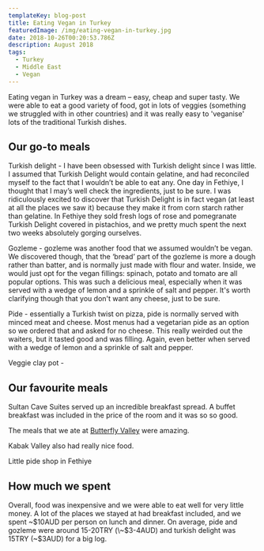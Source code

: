 ```yaml
---
templateKey: blog-post
title: Eating Vegan in Turkey
featuredImage: /img/eating-vegan-in-turkey.jpg
date: 2018-10-26T00:20:53.786Z
description: August 2018
tags:
  - Turkey
  - Middle East
  - Vegan
---
```

Eating vegan in Turkey was a dream – easy, cheap and super tasty. We were able to eat a good variety of food, got in lots of veggies (something we struggled with in other countries) and it was really easy to 'veganise' lots of the traditional Turkish dishes.

## Our go-to meals

Turkish delight - I have been obsessed with Turkish delight since I was little. I assumed that Turkish Delight would contain gelatine, and had reconciled myself to the fact that I wouldn’t be able to eat any. One day in Fethiye, I thought that I may’s well check the ingredients, just to be sure. I was ridiculously excited to discover that Turkish Delight is in fact vegan (at least at all the places we saw it) because they make it from corn starch rather than gelatine. In Fethiye they sold fresh logs of rose and pomegranate Turkish Delight covered in pistachios, and we pretty much spent the next two weeks absolutely gorging ourselves.

Gozleme - gozleme was another food that we assumed wouldn’t be vegan. We discovered though, that the ‘bread’ part of the gozleme is more a dough rather than batter, and is normally just made with flour and water. Inside, we would just opt for the vegan fillings: spinach, potato and tomato are all popular options. This was such a delicious meal, especially when it was served with a wedge of lemon and a sprinkle of salt and pepper. It's worth clarifying though that you don't want any cheese, just to be sure.

Pide - essentially a Turkish twist on pizza, pide is normally served with minced meat and cheese. Most menus had a vegetarian pide as an option so we ordered that and asked for no cheese. This really weirded out the waiters, but it tasted good and was filling. Again, even better when served with a wedge of lemon and a sprinkle of salt and pepper.

Veggie clay pot - 

## Our favourite meals

Sultan Cave Suites served up an incredible breakfast spread. A buffet breakfast was included in the price of the room and it was so so good. 

The meals that we ate at [Butterfly Valley](https://www.ninetyninedays.com.au/blog/butterfly-valley/) were amazing.

Kabak Valley also had really nice food.

Little pide shop in Fethiye

## How much we spent

Overall, food was inexpensive and we were able to eat well for very little money. A lot of the places we stayed at had breakfast included, and we spent \~$10AUD per person on lunch and dinner. On average, pide and gozleme were around 15-20TRY (\~$3-4AUD) and turkish delight was 15TRY (~$3AUD) for a big log.
